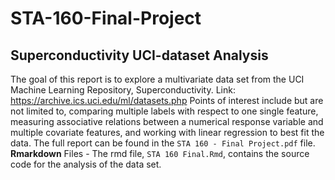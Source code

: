 # STA-160-Final-Project 
## Superconductivity UCI-dataset Analysis

The goal of this report is to explore a multivariate data set from the UCI Machine Learning Repository, Superconductivity. Link: https://archive.ics.uci.edu/ml/datasets.php Points of interest include but are not limited to, comparing multiple labels with respect to one single feature, measuring associative relations between a numerical response variable and multiple covariate features, and working with linear regression to best fit the data. The full report can be found in the `STA 160 - Final Project.pdf` file. **Rmarkdown** Files - The rmd file, `STA 160 Final.Rmd`, contains the source code for the analysis of the data set. 
